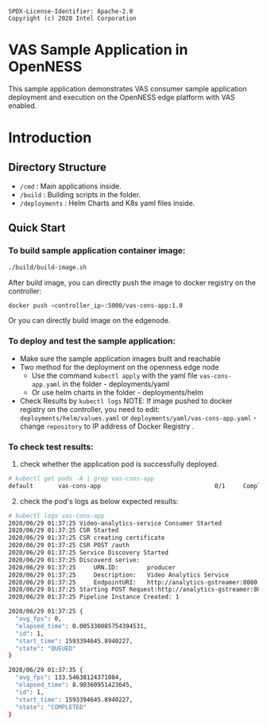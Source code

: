 ```text
SPDX-License-Identifier: Apache-2.0
Copyright (c) 2020 Intel Corporation
```

# VAS Sample Application in OpenNESS

This sample application demonstrates VAS consumer sample application deployment and execution on the OpenNESS edge platform with VAS enabled.


# Introduction
## Directory Structure
- `/cmd` : Main applications inside.
- `/build` : Building scripts in the folder.
- `/deployments` : Helm Charts and K8s yaml files inside.


## Quick Start
### To build sample application container image:

```sh
./build/build-image.sh
```

After build image, you can directly push the image to docker registry on the controller:

```sh
docker push <controller_ip>:5000/vas-cons-app:1.0
```

Or you can directly build image on the edgenode.


### To deploy and test the sample application:

- Make sure the sample application images built and reachable 
- Two method for the deployment on the openness edge node
  - Use the command ```kubectl apply``` with the yaml file ```vas-cons-app.yaml``` in the folder - deployments/yaml
  - Or use helm charts in the folder - deployments/helm
- Check Results by ```kubectl logs```
NOTE: If image pushed to docker registry on the controller, you need to edit: ```deployments/helm/values.yaml``` or ```deployments/yaml/vas-cons-app.yaml``` - change ```repository``` to IP address of Docker Registry .


### To check test results:

1. check whether the application pod is successfully deployed.
```sh
# kubectl get pods -A | grep vas-cons-app
default       vas-cons-app                                0/1     Completed   0          30h
```

2. check the pod's logs as below expected results:

```sh
# kubectl logs vas-cons-app
2020/06/29 01:37:25 Video-analytics-service Consumer Started
2020/06/29 01:37:25 CSR Started
2020/06/29 01:37:25 CSR creating certificate
2020/06/29 01:37:25 CSR POST /auth
2020/06/29 01:37:25 Service Discovery Started
2020/06/29 01:37:25 Discoverd serive:
2020/06/29 01:37:25     URN.ID:        producer
2020/06/29 01:37:25     Description:   Video Analytics Service
2020/06/29 01:37:25     EndpointURI:   http://analytics-gstreamer:8080
2020/06/29 01:37:25 Starting POST Request:http://analytics-gstreamer:8080/pipelines/emotion_recognition/1
2020/06/29 01:37:25 Pipeline Instance Created: 1

2020/06/29 01:37:25 {
  "avg_fps": 0,
  "elapsed_time": 0.005330085754394531,
  "id": 1,
  "start_time": 1593394645.8940227,
  "state": "QUEUED"
}

2020/06/29 01:37:35 {
  "avg_fps": 133.54638124371084,
  "elapsed_time": 8.90360951423645,
  "id": 1,
  "start_time": 1593394645.8940227,
  "state": "COMPLETED"
}
```

